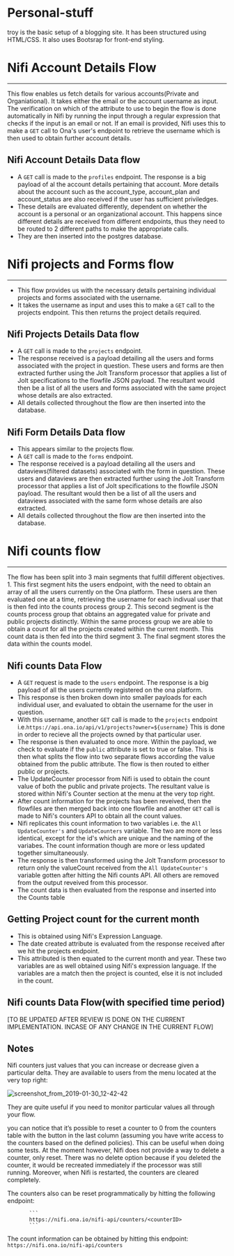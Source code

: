 # Personal-stuff

  
troy is the basic setup of a blogging site. It has been structured using HTML/CSS.  It also uses Bootsrap for front-end styling.

# Nifi Account Details Flow
------------------------------------------------------------------------
This flow enables us fetch details for various accounts(Private and Organiational).
It takes either the email or the account username as input. The verification on which of the attribute to use to begin the flow is done automatically in Nifi by running the input through a regular expression that checks if the input is an email or not.
If an email is provided, Nifi uses this to make a `GET` call to Ona's user's endpoint to retrieve the username which is then used to obtain further account details.

**Nifi Account Details Data flow**
------------------------------------------------------------------------
- A `GET` call is made to the `profiles` endpoint. The response is a big payload of al the account details pertaining that account. More details about the account such as the account_type, account_plan and account_status are also received if the user has sufficient priviledges.
- These details are evaluated differently, dependent on whether the account is a personal or an organizational account. This happens since different details are received from different endpoints, thus they need to be routed to 2 different paths to make the appropriate calls.
- They are then inserted into the postgres database.



# Nifi projects and Forms flow
------------------------------------------------------------------------
- This flow provides us with the necessary details pertaining individual projects and forms associated with the username.
- It takes the username as input and uses this to make a `GET` call to the projects endpoint. This then returns the project details required.


**Nifi Projects Details Data flow**
------------------------------------------------------------------------
- A `GET` call is made to the `projects` endpoint.
- The response received is a payload detailing all the users and forms associated with the project in question. These users and forms are then extracted further using the Jolt Transform processor that applies a list of Jolt specifications to the flowfile JSON payload. The resultant would then be a list of all the users and forms associated with the same project whose details are also extracted.
- All details collected throughout the flow are then inserted into the database.

**Nifi Form Details Data flow**
------------------------------------------------------------------------
- This appears similar to the projects flow.
- A `GET` call is made to the `forms` endpoint.
- The response received is a payload detailing all the users and dataviews(filtered datasets) associated with the form in question. These users and dataviews are then extracted further using the Jolt Transform processor that applies a list of Jolt specifications to the flowfile JSON payload. The resultant would then be a list of all the users and dataviews associated with the same form whose details are also extracted.
- All details collected throughout the flow are then inserted into the database.


# Nifi counts flow
------------------------------------------------------------------------

The flow has been split into 3 main segments that fulfill different objectives.
    1. This first segment hits the users endpoint, with the need to obtain an array of all the users currently on the Ona platform.
        These users are then evaluated one at a time, retrieving the username for each indivual user that is then fed into the counts process group
    2. This second segment is the counts process group that obtains an aggregated value for private and public projects distinctly. Within the same process group we are able to obtain a count for all the projects created within the current month. This count data is then fed into the third segment
    3. The final segment stores the data within the counts model.

**Nifi counts Data Flow**
------------------------------------------------------------------------

- A `GET` request is made to the `users` endpoint. The response is a big payload of all the users currently registered on the ona platform.
- This response is then broken down into smaller payloads for each individual user, and evaluated to obtain the username for the user in question.
- With this username, another `GET` call is made to the `projects` endpoint i.e.``` https://api.ona.io/api/v1/projects?owner=${username} ```
This is done in order to recieve all the projects owned by that particular user.
- The response is then evaluated to once more. Within the payload, we check to evaluate if the `public` attribute is set to true or false. This is then what splits the flow into two separate flows according the value obtained from the public attribute. The flow is then routed to either public or projects.
- The UpdateCounter processor from Nifi is used to obtain the count value of both the public and private projects. The resultant value is stored within Nifi's Counter section at the menu at the very top right.
- After count information for the projects has been reveived, then the flowfiles are then merged back into one flowfile and another `GET` call is made to Nifi's counters API to obtain all the count values.
- Nifi replicates this count information to two variables i.e. the `All UpdateCounter's` and `UpdateCounters` variable. The two are more or less identical, except for the id's which are unique and the naming of the variabes. The count information though are more or less updated together simultaneously.
- The response is then transformed using the Jolt Transform processor to return only the valueCount received from the `All UpdateCounter's` variable gotten after hitting the Nifi counts API. All others are removed from the output reveived from this processor.
- The count data is then evaluated from the response and inserted into the Counts table

**Getting Project count for the current month**
------------------------------------------------------------------------
- This is obtained using Nifi's Expression Language.
- The date created attribute is evaluated from the response received after we hit the projects endpoint.
- This attributed is then equated to the current month and year. These two variables are as well obtained using Nifi's expression language. If the variables are a match then the project is counted, else it is not included in the count.

**Nifi counts Data Flow(with specified time period)**
------------------------------------------------------------------------
[TO BE UPDATED AFTER REVIEW IS DONE ON THE CURRENT IMPLEMENTATION. INCASE OF ANY CHANGE IN THE CURRENT FLOW]

**Notes**
------------------------------------------------------------------------

Nifi counters just values that you can increase or decrease given a particular delta. They are available to users from the menu located at the very top right: 

![screenshot_from_2019-01-30_12-42-42](https://user-images.githubusercontent.com/11174326/51984181-c5ea8780-24ab-11e9-8a58-949c9b7a526e.png)


They are quite useful if you need to monitor particular values all through your flow. 

you can notice that it’s possible to reset a counter to 0 from the counters table with the button in the last column (assuming you have write access to the counters based on the defined policies). This can be useful when doing some tests. At the moment however, Nifi does not provide a way to delete a counter, only reset. There was no delete option because if you deleted the counter, it would be recreated immediately if the processor was still running. Moreover, when Nifi is restarted, the counters are cleared completely.

The counters also can be reset programmatically by hitting the following endpoint:
           
           ```
           https://nifi.ona.io/nifi-api/counters/<counterID>
           ```
           

The count information can be obtained by hitting this endpoint: 
            ```
            https://nifi.ona.io/nifi-api/counters
            ```
